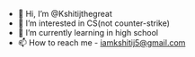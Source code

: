 - 👋 Hi, I’m @Kshitijthegreat
- 👀 I’m interested in CS(not counter-strike)
- 🌱 I’m currently learning in high school
- 📫 How to reach me - iamkshitij5@gmail.com

<!---
Kshitijthegreat/Kshitijthegreat is a ✨ special ✨ repository because its `README.md` (this file) appears on your GitHub profile.
You can click the Preview link to take a look at your changes.
--->
